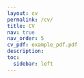 ```yaml
---
layout: cv
permalink: /cv/
title: CV
nav: true
nav_order: 5
cv_pdf: example_pdf.pdf
description:
toc:
  sidebar: left
---
```

